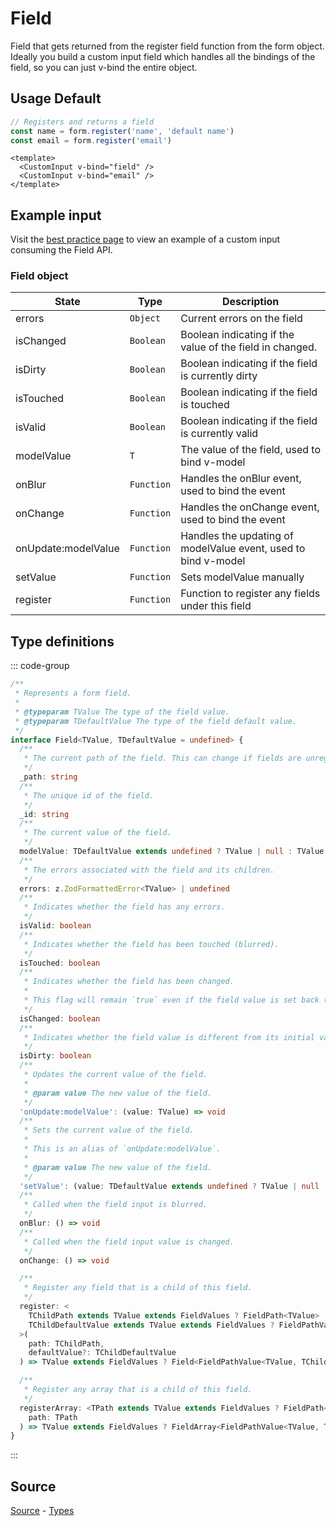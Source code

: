 # Field

Field that gets returned from the register field function from the form object. Ideally you build a custom input field which handles all the bindings of the field, so you can just v-bind the entire object.

## Usage Default

```ts
// Registers and returns a field
const name = form.register('name', 'default name')
const email = form.register('email')
```

```vue
<template>
  <CustomInput v-bind="field" />
  <CustomInput v-bind="email" />
</template>
```
## Example input

Visit the [best practice page](../best-practices/custom-input.md) to view an example of a custom input consuming the Field API.


### Field object

| State           | Type      | Description                                                       |
| --------------- | --------- | ----------------------------------------------------------------- |
| errors        | `Object` | Current errors on the field                              |
| isChanged    | `Boolean`  | Boolean indicating if the value of the field in changed.     |
| isDirty | `Boolean` | Boolean indicating if the field is currently dirty |
| isTouched | `Boolean` | Boolean indicating if the field is touched |
| isValid | `Boolean` | Boolean indicating if the field is currently valid |
| modelValue | `T`| The value of the field, used to bind v-model |
| onBlur | `Function` | Handles the onBlur event, used to bind the event |
| onChange | `Function` | Handles the onChange event, used to bind the event |
| onUpdate:modelValue | `Function` | Handles the updating of modelValue event, used to bind v-model |
| setValue | `Function` | Sets modelValue manually |
| register | `Function` | Function to register any fields under this field |


## Type definitions
 
::: code-group

```ts [Field]
/**
 * Represents a form field.
 *
 * @typeparam TValue The type of the field value.
 * @typeparam TDefaultValue The type of the field default value.
 */
interface Field<TValue, TDefaultValue = undefined> {
  /**
   * The current path of the field. This can change if fields are unregistered.
   */
  _path: string
  /**
   * The unique id of the field.
   */
  _id: string
  /**
   * The current value of the field.
   */
  modelValue: TDefaultValue extends undefined ? TValue | null : TValue
  /**
   * The errors associated with the field and its children.
   */
  errors: z.ZodFormattedError<TValue> | undefined
  /**
   * Indicates whether the field has any errors.
   */
  isValid: boolean
  /**
   * Indicates whether the field has been touched (blurred).
   */
  isTouched: boolean
  /**
   * Indicates whether the field has been changed.
   *
   * This flag will remain `true` even if the field value is set back to its initial value.
   */
  isChanged: boolean
  /**
   * Indicates whether the field value is different from its initial value.
   */
  isDirty: boolean
  /**
   * Updates the current value of the field.
   *
   * @param value The new value of the field.
   */
  'onUpdate:modelValue': (value: TValue) => void
  /**
   * Sets the current value of the field.
   *
   * This is an alias of `onUpdate:modelValue`.
   *
   * @param value The new value of the field.
   */
  'setValue': (value: TDefaultValue extends undefined ? TValue | null : TValue) => void
  /**
   * Called when the field input is blurred.
   */
  onBlur: () => void
  /**
   * Called when the field input value is changed.
   */
  onChange: () => void

  /**
   * Register any field that is a child of this field.
   */
  register: <
    TChildPath extends TValue extends FieldValues ? FieldPath<TValue> : never,
    TChildDefaultValue extends TValue extends FieldValues ? FieldPathValue<TValue, TChildPath> | undefined : never,
  >(
    path: TChildPath,
    defaultValue?: TChildDefaultValue
  ) => TValue extends FieldValues ? Field<FieldPathValue<TValue, TChildPath>, any> : never

  /**
   * Register any array that is a child of this field.
   */
  registerArray: <TPath extends TValue extends FieldValues ? FieldPath<TValue> : never>(
    path: TPath
  ) => TValue extends FieldValues ? FieldArray<FieldPathValue<TValue, TPath>> : never
}
```

:::
## Source

[Source](https://github.com/wisemen-digital/vue-formango/blob/main/src/lib/useForm.ts) - [Types](https://github.com/wouterlms/forms/blob/main/src/types/form.type.ts)